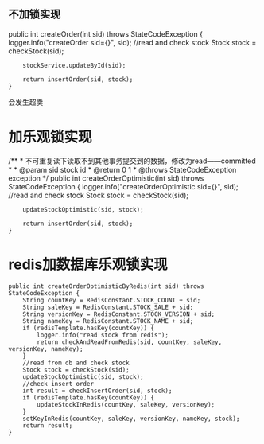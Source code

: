 ## 不加锁实现
public int createOrder(int sid) throws StateCodeException {
        logger.info("createOrder sid={}", sid);
        //read and check stock
        Stock stock = checkStock(sid);

        stockService.updateById(sid);

        return insertOrder(sid, stock);
    }
    
会发生超卖

# 加乐观锁实现
/**
     * 不可重复读下读取不到其他事务提交到的数据，修改为read——committed
     *
     * @param sid stock id
     * @return 0 1
     * @throws StateCodeException exception
     */
    public int createOrderOptimistic(int sid) throws StateCodeException {
        logger.info("createOrderOptimistic sid={}", sid);
        //read and check stock
        Stock stock = checkStock(sid);

        updateStockOptimistic(sid, stock);

        return insertOrder(sid, stock);
    }
    
# redis加数据库乐观锁实现
    public int createOrderOptimisticByRedis(int sid) throws StateCodeException {
        String countKey = RedisConstant.STOCK_COUNT + sid;
        String saleKey = RedisConstant.STOCK_SALE + sid;
        String versionKey = RedisConstant.STOCK_VERSION + sid;
        String nameKey = RedisConstant.STOCK_NAME + sid;
        if (redisTemplate.hasKey(countKey)) {
            logger.info("read stock from redis");
            return checkAndReadFromRedis(sid, countKey, saleKey, versionKey, nameKey);
        }
        //read from db and check stock
        Stock stock = checkStock(sid);
        updateStockOptimistic(sid, stock);
        //check insert order
        int result = checkInsertOrder(sid, stock);
        if (redisTemplate.hasKey(countKey)) {
            updateStockInRedis(countKey, saleKey, versionKey);
        }
        setKeyInRedis(countKey, saleKey, versionKey, nameKey, stock);
        return result;
    }
